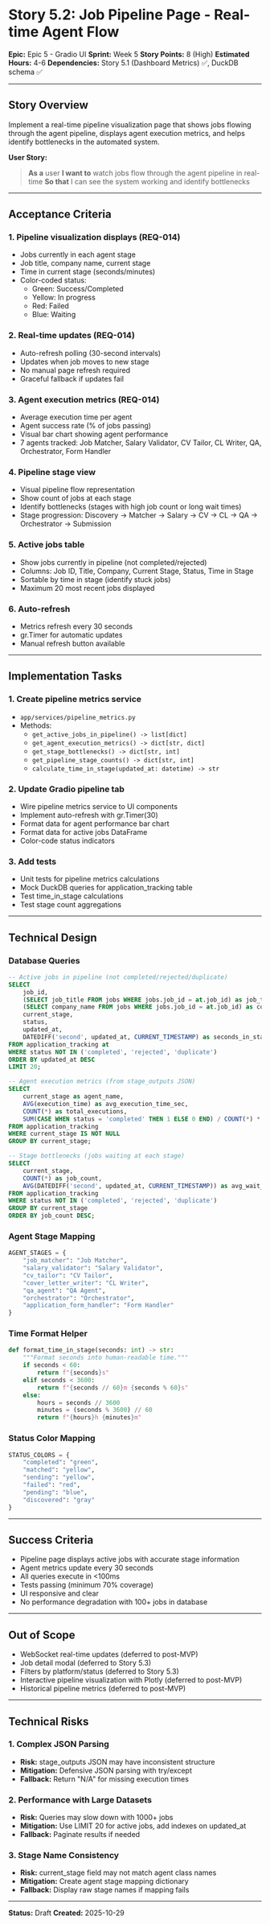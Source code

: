 # Story 5.2: Job Pipeline Page - Real-time Agent Flow

**Epic:** Epic 5 - Gradio UI
**Sprint:** Week 5
**Story Points:** 8 (High)
**Estimated Hours:** 4-6
**Dependencies:** Story 5.1 (Dashboard Metrics) ✅, DuckDB schema ✅

---

## Story Overview

Implement a real-time pipeline visualization page that shows jobs flowing through the agent pipeline, displays agent execution metrics, and helps identify bottlenecks in the automated system.

**User Story:**
> **As a** user
> **I want to** watch jobs flow through the agent pipeline in real-time
> **So that** I can see the system working and identify bottlenecks

---

## Acceptance Criteria

### 1. **Pipeline visualization displays (REQ-014)**
   - Jobs currently in each agent stage
   - Job title, company name, current stage
   - Time in current stage (seconds/minutes)
   - Color-coded status:
     - Green: Success/Completed
     - Yellow: In progress
     - Red: Failed
     - Blue: Waiting

### 2. **Real-time updates (REQ-014)**
   - Auto-refresh polling (30-second intervals)
   - Updates when job moves to new stage
   - No manual page refresh required
   - Graceful fallback if updates fail

### 3. **Agent execution metrics (REQ-014)**
   - Average execution time per agent
   - Agent success rate (% of jobs passing)
   - Visual bar chart showing agent performance
   - 7 agents tracked: Job Matcher, Salary Validator, CV Tailor, CL Writer, QA, Orchestrator, Form Handler

### 4. **Pipeline stage view**
   - Visual pipeline flow representation
   - Show count of jobs at each stage
   - Identify bottlenecks (stages with high job count or long wait times)
   - Stage progression: Discovery → Matcher → Salary → CV → CL → QA → Orchestrator → Submission

### 5. **Active jobs table**
   - Show jobs currently in pipeline (not completed/rejected)
   - Columns: Job ID, Title, Company, Current Stage, Status, Time in Stage
   - Sortable by time in stage (identify stuck jobs)
   - Maximum 20 most recent jobs displayed

### 6. **Auto-refresh**
   - Metrics refresh every 30 seconds
   - gr.Timer for automatic updates
   - Manual refresh button available

---

## Implementation Tasks

### 1. **Create pipeline metrics service**
   - `app/services/pipeline_metrics.py`
   - Methods:
     - `get_active_jobs_in_pipeline() -> list[dict]`
     - `get_agent_execution_metrics() -> dict[str, dict]`
     - `get_stage_bottlenecks() -> dict[str, int]`
     - `get_pipeline_stage_counts() -> dict[str, int]`
     - `calculate_time_in_stage(updated_at: datetime) -> str`

### 2. **Update Gradio pipeline tab**
   - Wire pipeline metrics service to UI components
   - Implement auto-refresh with gr.Timer(30)
   - Format data for agent performance bar chart
   - Format data for active jobs DataFrame
   - Color-code status indicators

### 3. **Add tests**
   - Unit tests for pipeline metrics calculations
   - Mock DuckDB queries for application_tracking table
   - Test time_in_stage calculations
   - Test stage count aggregations

---

## Technical Design

### Database Queries

```sql
-- Active jobs in pipeline (not completed/rejected/duplicate)
SELECT
    job_id,
    (SELECT job_title FROM jobs WHERE jobs.job_id = at.job_id) as job_title,
    (SELECT company_name FROM jobs WHERE jobs.job_id = at.job_id) as company_name,
    current_stage,
    status,
    updated_at,
    DATEDIFF('second', updated_at, CURRENT_TIMESTAMP) as seconds_in_stage
FROM application_tracking at
WHERE status NOT IN ('completed', 'rejected', 'duplicate')
ORDER BY updated_at DESC
LIMIT 20;

-- Agent execution metrics (from stage_outputs JSON)
SELECT
    current_stage as agent_name,
    AVG(execution_time) as avg_execution_time_sec,
    COUNT(*) as total_executions,
    SUM(CASE WHEN status = 'completed' THEN 1 ELSE 0 END) / COUNT(*) * 100 as success_rate
FROM application_tracking
WHERE current_stage IS NOT NULL
GROUP BY current_stage;

-- Stage bottlenecks (jobs waiting at each stage)
SELECT
    current_stage,
    COUNT(*) as job_count,
    AVG(DATEDIFF('second', updated_at, CURRENT_TIMESTAMP)) as avg_wait_time_sec
FROM application_tracking
WHERE status NOT IN ('completed', 'rejected', 'duplicate')
GROUP BY current_stage
ORDER BY job_count DESC;
```

### Agent Stage Mapping

```python
AGENT_STAGES = {
    "job_matcher": "Job Matcher",
    "salary_validator": "Salary Validator",
    "cv_tailor": "CV Tailor",
    "cover_letter_writer": "CL Writer",
    "qa_agent": "QA Agent",
    "orchestrator": "Orchestrator",
    "application_form_handler": "Form Handler"
}
```

### Time Format Helper

```python
def format_time_in_stage(seconds: int) -> str:
    """Format seconds into human-readable time."""
    if seconds < 60:
        return f"{seconds}s"
    elif seconds < 3600:
        return f"{seconds // 60}m {seconds % 60}s"
    else:
        hours = seconds // 3600
        minutes = (seconds % 3600) // 60
        return f"{hours}h {minutes}m"
```

### Status Color Mapping

```python
STATUS_COLORS = {
    "completed": "green",
    "matched": "yellow",
    "sending": "yellow",
    "failed": "red",
    "pending": "blue",
    "discovered": "gray"
}
```

---

## Success Criteria

- Pipeline page displays active jobs with accurate stage information
- Agent metrics update every 30 seconds
- All queries execute in <100ms
- Tests passing (minimum 70% coverage)
- UI responsive and clear
- No performance degradation with 100+ jobs in database

---

## Out of Scope

- WebSocket real-time updates (deferred to post-MVP)
- Job detail modal (deferred to Story 5.3)
- Filters by platform/status (deferred to Story 5.3)
- Interactive pipeline visualization with Plotly (deferred to post-MVP)
- Historical pipeline metrics (deferred to post-MVP)

---

## Technical Risks

### 1. **Complex JSON Parsing**
- **Risk:** stage_outputs JSON may have inconsistent structure
- **Mitigation:** Defensive JSON parsing with try/except
- **Fallback:** Return "N/A" for missing execution times

### 2. **Performance with Large Datasets**
- **Risk:** Queries may slow down with 1000+ jobs
- **Mitigation:** Use LIMIT 20 for active jobs, add indexes on updated_at
- **Fallback:** Paginate results if needed

### 3. **Stage Name Consistency**
- **Risk:** current_stage field may not match agent class names
- **Mitigation:** Create agent stage mapping dictionary
- **Fallback:** Display raw stage names if mapping fails

---

**Status:** Draft
**Created:** 2025-10-29
